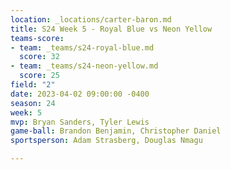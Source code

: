 ```yaml
---
location: _locations/carter-baron.md
title: S24 Week 5 - Royal Blue vs Neon Yellow
teams-score:
- team: _teams/s24-royal-blue.md
  score: 32
- team: _teams/s24-neon-yellow.md
  score: 25
field: "2"
date: 2023-04-02 09:00:00 -0400
season: 24
week: 5
mvp: Bryan Sanders, Tyler Lewis
game-ball: Brandon Benjamin, Christopher Daniel
sportsperson: Adam Strasberg, Douglas Nmagu

---
```

